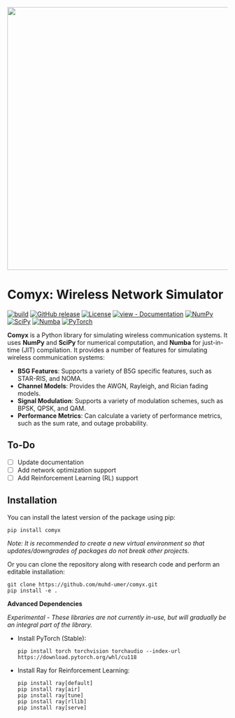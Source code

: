 <p align="center">
  <img src="https://raw.githubusercontent.com/muhd-umer/comyx/main/resources/logo.png" width="600">
</p>

<!-- <p align="center">
    <a href="https://github.com/muhd-umer/comyx/actions?query=workflow:"build"" alt="build">
        <img src="https://github.com/muhd-umer/comyx/workflows/build/badge.svg" /></a>
    <a href="https://github.com/muhd-umer/comyx/releases/" alt="GitHub tag">
        <img src="https://img.shields.io/github/tag/muhd-umer/comyx?include_prereleases=&sort=semver&color=blue" /></a>
    <a href="https://badge.fury.io/py/comyx" alt="PyPI version">
        <img src="https://badge.fury.io/py/comyx.svg" /></a>
    <a href="#license" alt="License">
        <img src="https://img.shields.io/badge/license-MIT-blue?style=flat" /></a>
    <a href="/docs/" alt="view - Documentation">
        <img src="https://img.shields.io/badge/view-docs-blue?style=flat" /></a>
</p>

<p align="center">
    <a href="https://numpy.org/" alt="NumPy">
        <img src="https://img.shields.io/badge/NumPy-%23013243.svg?style=flat&logo=numpy&logoColor=white" /></a>
    <a href="https://scipy.org/" alt="SciPy">
        <img src="https://img.shields.io/badge/SciPy-%230C55A5.svg?style=flat&logo=scipy&logoColor=white" /></a>
    <a href="https://numba.pydata.org/" alt="Numba">
        <img src="https://img.shields.io/badge/Numba-009ed9?style=flat&logo=numba&logoColor=white" /></a>
    <a href="https://pytorch.org/" alt="PyTorch">
        <img src="https://img.shields.io/badge/PyTorch-%23EE4C2C.svg?flat&logo=PyTorch&logoColor=white" /></a>
</p> -->

# Comyx: Wireless Network Simulator
[![build](https://github.com/muhd-umer/comyx/workflows/build/badge.svg)](https://github.com/muhd-umer/comyx/actions?query=workflow:"build")
[![GitHub release](https://img.shields.io/github/release/muhd-umer/comyx?include_prereleases=&sort=semver&color=blue)](https://github.com/muhd-umer/comyx/releases/)
[![License](https://img.shields.io/badge/license-MIT-blue?style=flat)](#license)
[![view - Documentation](https://img.shields.io/badge/view-docs-blue?style=flat)](https://comyx.readthedocs.io/)
[![NumPy](https://img.shields.io/badge/NumPy-%23013243.svg?style=flat&logo=numpy&logoColor=white)](https://numpy.org/)
[![SciPy](https://img.shields.io/badge/SciPy-%230C55A5.svg?style=flat&logo=scipy&logoColor=white)](https://scipy.org/)
[![Numba](https://img.shields.io/badge/Numba-009ed9?style=flat&logo=numba&logoColor=white)](https://numba.pydata.org/)
[![PyTorch](https://img.shields.io/badge/PyTorch-%23EE4C2C.svg?flat&logo=PyTorch&logoColor=white)](https://pytorch.org/)

**Comyx** is a Python library for simulating wireless communication systems. It uses **NumPy** and **SciPy** for numerical computation, and **Numba** for just-in-time (JIT) compilation. It provides a number of features for simulating wireless communication systems:

- **B5G Features**: Supports a variety of B5G specific features, such as STAR-RIS, and NOMA.
- **Channel Models**: Provides the AWGN, Rayleigh, and Rician fading models.
- **Signal Modulation**: Supports a variety of modulation schemes, such as BPSK, QPSK, and QAM.
- **Performance Metrics**: Can calculate a variety of performance metrics, such as the sum rate, and outage probability.

## To-Do
- [ ] Update documentation
- [ ] Add network optimization support
- [ ] Add Reinforcement Learning (RL) support

## Installation
You can install the latest version of the package using pip:
```shell
pip install comyx
```

*Note: It is recommended to create a new virtual environment so that updates/downgrades of packages do not break other projects.*

Or you can clone the repository along with research code and perform an editable installation:

```shell
git clone https://github.com/muhd-umer/comyx.git
pip install -e .
```

**Advanced Dependencies**

*Experimental - These libraries are not currently in-use, but will gradually be an integral part of the library.*

- Install PyTorch (Stable):

    ```shell
    pip install torch torchvision torchaudio --index-url https://download.pytorch.org/whl/cu118
    ```

- Install Ray for Reinforcement Learning:

    ```shell
    pip install ray[default]
    pip install ray[air]
    pip install ray[tune]
    pip install ray[rllib]
    pip install ray[serve]
    ```
